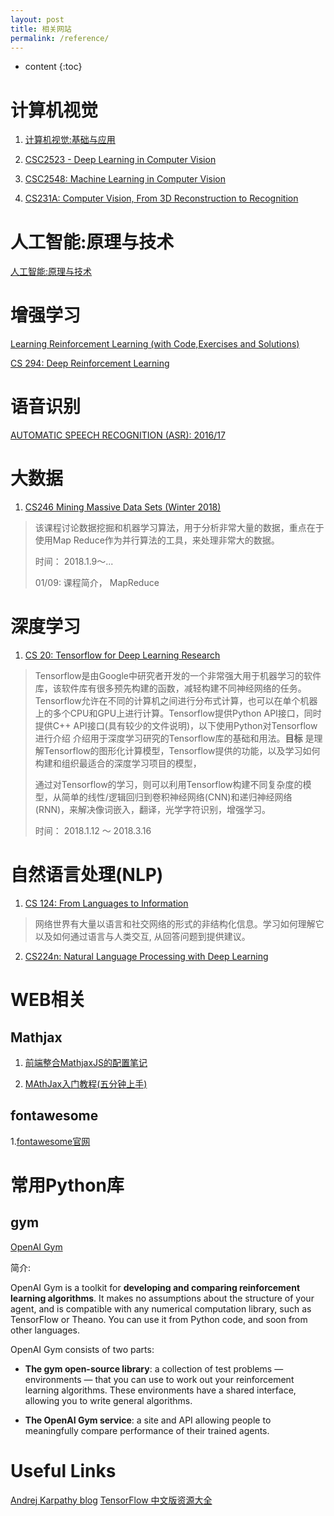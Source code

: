 ```yaml
---
layout: post
title: 相关网站
permalink: /reference/
---
```


* content
{:toc}


# 计算机视觉

1. [计算机视觉:基础与应用](http://vision.stanford.edu/teaching/cs131_fall1718/)

2. [CSC2523 - Deep Learning in Computer Vision](http://www.cs.utoronto.ca/~fidler/teaching/2015/CSC2523.html)

3. [CSC2548: Machine Learning in Computer Vision]()

4. [CS231A: Computer Vision, From 3D Reconstruction to Recognition](http://web.stanford.edu/class/cs231a/)

# 人工智能:原理与技术

[人工智能:原理与技术](http://web.stanford.edu/class/cs221/)

# 增强学习

[Learning Reinforcement Learning (with Code,Exercises and Solutions)](http://www.wildml.com/2016/10/learning-reinforcement-learning/)

[CS 294: Deep Reinforcement Learning](http://rll.berkeley.edu/deeprlcourse/)

# 语音识别

[AUTOMATIC SPEECH RECOGNITION (ASR): 2016/17](http://www.inf.ed.ac.uk/teaching/courses/asr/)

# 大数据

1. [CS246 Mining Massive Data Sets (Winter 2018)](http://web.stanford.edu/class/cs246/)

>该课程讨论数据挖掘和机器学习算法，用于分析非常大量的数据，重点在于使用Map Reduce作为并行算法的工具，来处理非常大的数据。
>
>时间： 2018.1.9～...
>
>01/09: 课程简介， MapReduce

# 深度学习

1. [CS 20: Tensorflow for Deep Learning Research](https://web.stanford.edu/class/cs20si/)

> Tensorflow是由Google中研究者开发的一个非常强大用于机器学习的软件库，该软件库有很多预先构建的函数，减轻构建不同神经网络的任务。
> Tensorflow允许在不同的计算机之间进行分布式计算，也可以在单个机器上的多个CPU和GPU上进行计算。Tensorflow提供Python API接口，同时提供C++ API接口(具有较少的文件说明)，以下使用Python对Tensorflow进行介绍
> 介绍用于深度学习研究的Tensorflow库的基础和用法。**目标** 是理解Tensorflow的图形化计算模型，Tensorflow提供的功能，以及学习如何构建和组织最适合的深度学习项目的模型，
>
> 通过对Tensorflow的学习，则可以利用Tensorflow构建不同复杂度的模型，从简单的线性/逻辑回归到卷积神经网络(CNN)和递归神经网络(RNN)，来解决像词嵌入，翻译，光学字符识别，增强学习。
>
> 时间： 2018.1.12 ～ 2018.3.16
>

# 自然语言处理(NLP)

1. [CS 124: From Languages to Information](http://web.stanford.edu/class/cs124/)

> 网络世界有大量以语言和社交网络的形式的非结构化信息。学习如何理解它以及如何通过语言与人类交互, 从回答问题到提供建议。
>

2. [CS224n: Natural Language Processing with Deep Learning](http://web.stanford.edu/class/cs224n/)

# WEB相关

## Mathjax

1. [前端整合MathjaxJS的配置笔记](https://www.cnblogs.com/tianshifu/p/6388391.html)

2. [MAthJax入门教程(五分钟上手)](https://www.cnblogs.com/bobofuns/p/6829920.html)

## fontawesome

1.[fontawesome官网](http://fontawesome.dashgame.com/)


# 常用Python库

## gym

[OpenAI Gym](https://gym.openai.com/docs/)

简介:

OpenAI Gym is a toolkit for **developing and comparing reinforcement learning algorithms**. It makes no assumptions about the structure of your agent, and is compatible with any numerical computation library, such as TensorFlow or Theano. You can use it from Python code, and soon from other languages.

OpenAI Gym consists of two parts:

- **The gym open-source library**: a collection of test problems — environments — that you can use to work out your reinforcement learning algorithms. These environments have a shared interface, allowing you to write general algorithms.

- **The OpenAI Gym service**: a site and API allowing people to meaningfully compare performance of their trained agents.

# Useful Links

[Andrej Karpathy blog](http://karpathy.github.io/)
[TensorFlow 中文版资源大全](http://whosmall.com/?post=322)
